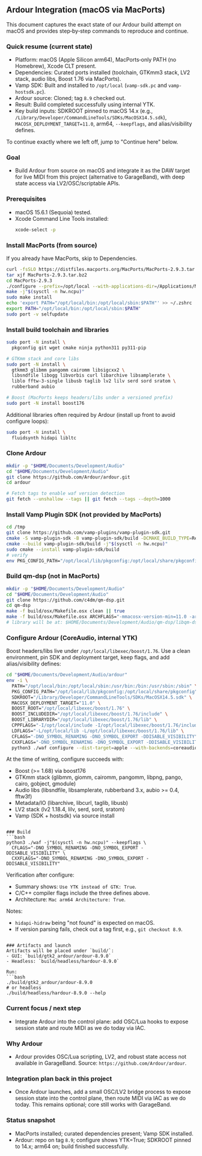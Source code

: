 ## Ardour Integration (macOS via MacPorts)

This document captures the exact state of our Ardour build attempt on macOS and provides step‑by‑step commands to reproduce and continue.

### Quick resume (current state)
- Platform: macOS (Apple Silicon arm64), MacPorts‑only PATH (no Homebrew), Xcode CLT present.
- Dependencies: Curated ports installed (toolchain, GTKmm3 stack, LV2 stack, audio libs, Boost 1.76 via MacPorts).
- Vamp SDK: Built and installed to `/opt/local` (`vamp-sdk.pc` and `vamp-hostsdk.pc`).
- Ardour source: Cloned; tag `8.9` checked out.
- Result: Build completed successfully using internal YTK.
- Key build inputs: SDKROOT pinned to macOS 14.x (e.g., `/Library/Developer/CommandLineTools/SDKs/MacOSX14.5.sdk`), `MACOSX_DEPLOYMENT_TARGET=11.0`, arm64, `--keepflags`, and alias/visibility defines.

To continue exactly where we left off, jump to "Continue here" below.

### Goal
- Build Ardour from source on macOS and integrate it as the DAW target for live MIDI from this project (alternative to GarageBand), with deep state access via LV2/OSC/scriptable APIs.

### Prerequisites
- macOS 15.6.1 (Sequoia) tested.
- Xcode Command Line Tools installed:
  ```bash
  xcode-select -p
  ```

### Install MacPorts (from source)
If you already have MacPorts, skip to Dependencies.
```bash
curl -fsSLO https://distfiles.macports.org/MacPorts/MacPorts-2.9.3.tar.bz2
tar xjf MacPorts-2.9.3.tar.bz2
cd MacPorts-2.9.3
./configure --prefix=/opt/local --with-applications-dir=/Applications/MacPorts --with-install-user="$USER" --with-install-group="staff"
make -j"$(sysctl -n hw.ncpu)"
sudo make install
echo 'export PATH="/opt/local/bin:/opt/local/sbin:$PATH"' >> ~/.zshrc
export PATH="/opt/local/bin:/opt/local/sbin:$PATH"
sudo port -v selfupdate
```

### Install build toolchain and libraries
```bash
sudo port -N install \
  pkgconfig git wget cmake ninja python311 py311-pip

# GTKmm stack and core libs
sudo port -N install \
  gtkmm3 glibmm pangomm cairomm libsigcxx2 \
  libsndfile libogg libvorbis curl libarchive libsamplerate \
  liblo fftw-3-single libusb taglib lv2 lilv serd sord sratom \
  rubberband aubio

# Boost (MacPorts keeps headers/libs under a versioned prefix)
sudo port -N install boost176
```

Additional libraries often required by Ardour (install up front to avoid configure loops):
```bash
sudo port -N install \
  fluidsynth hidapi libltc
```

### Clone Ardour
```bash
mkdir -p "$HOME/Documents/Development/Audio"
cd "$HOME/Documents/Development/Audio"
git clone https://github.com/Ardour/ardour.git
cd ardour

# Fetch tags to enable waf version detection
git fetch --unshallow --tags || git fetch --tags --depth=1000
```

### Install Vamp Plugin SDK (not provided by MacPorts)
```bash
cd /tmp
git clone https://github.com/vamp-plugins/vamp-plugin-sdk.git
cmake -S vamp-plugin-sdk -B vamp-plugin-sdk/build -DCMAKE_BUILD_TYPE=Release -DCMAKE_INSTALL_PREFIX=/opt/local
cmake --build vamp-plugin-sdk/build -j"$(sysctl -n hw.ncpu)"
sudo cmake --install vamp-plugin-sdk/build
# verify
env PKG_CONFIG_PATH="/opt/local/lib/pkgconfig:/opt/local/share/pkgconfig" pkg-config --modversion vamp-sdk
```

### Build qm‑dsp (not in MacPorts)
```bash
mkdir -p "$HOME/Documents/Development/Audio"
cd "$HOME/Documents/Development/Audio"
git clone https://github.com/c4dm/qm-dsp.git
cd qm-dsp
make -f build/osx/Makefile.osx clean || true
make -f build/osx/Makefile.osx ARCHFLAGS="-mmacosx-version-min=11.0 -arch arm64" -j"$(sysctl -n hw.ncpu)"
# library will be at: $HOME/Documents/Development/Audio/qm-dsp/libqm-dsp.a
```

### Configure Ardour (CoreAudio, internal YTK)
Boost headers/libs live under `/opt/local/libexec/boost/1.76`. Use a clean environment, pin SDK and deployment target, keep flags, and add alias/visibility defines:
```bash
cd "$HOME/Documents/Development/Audio/ardour"
env -i \
  PATH="/opt/local/bin:/opt/local/sbin:/usr/bin:/bin:/usr/sbin:/sbin" \
  PKG_CONFIG_PATH="/opt/local/lib/pkgconfig:/opt/local/share/pkgconfig" \
  SDKROOT="/Library/Developer/CommandLineTools/SDKs/MacOSX14.5.sdk" \
  MACOSX_DEPLOYMENT_TARGET="11.0" \
  BOOST_ROOT="/opt/local/libexec/boost/1.76" \
  BOOST_INCLUDEDIR="/opt/local/libexec/boost/1.76/include" \
  BOOST_LIBRARYDIR="/opt/local/libexec/boost/1.76/lib" \
  CPPFLAGS="-I/opt/local/include -I/opt/local/libexec/boost/1.76/include" \
  LDFLAGS="-L/opt/local/lib -L/opt/local/libexec/boost/1.76/lib" \
  CFLAGS="-DNO_SYMBOL_RENAMING -DNO_SYMBOL_EXPORT -DDISABLE_VISIBILITY" \
  CXXFLAGS="-DNO_SYMBOL_RENAMING -DNO_SYMBOL_EXPORT -DDISABLE_VISIBILITY" \
  python3 ./waf configure --dist-target=apple --with-backends=coreaudio --arm64 --keepflags
```

At the time of writing, configure succeeds with:
- Boost (>= 1.68) via boost176
- GTKmm stack (glibmm, giomm, cairomm, pangomm, libpng, pango, cairo, gobject, gmodule)
- Audio libs (libsndfile, libsamplerate, rubberband 3.x, aubio >= 0.4, fftw3f)
- Metadata/IO (libarchive, libcurl, taglib, libusb)
- LV2 stack (lv2 1.18.4, lilv, serd, sord, sratom)
- Vamp (SDK + hostsdk) via source install
```

### Build
```bash
python3 ./waf -j"$(sysctl -n hw.ncpu)" --keepflags \
  CFLAGS="-DNO_SYMBOL_RENAMING -DNO_SYMBOL_EXPORT -DDISABLE_VISIBILITY" \
  CXXFLAGS="-DNO_SYMBOL_RENAMING -DNO_SYMBOL_EXPORT -DDISABLE_VISIBILITY"
```

Verification after configure:
- Summary shows: `Use YTK instead of GTK: True`.
- C/C++ compiler flags include the three defines above.
- Architecture: `Mac arm64 Architecture: True`.

Notes:
- `hidapi-hidraw` being "not found" is expected on macOS.
- If version parsing fails, check out a tag first, e.g., `git checkout 8.9`.
```

### Artifacts and launch
Artifacts will be placed under `build/`:
- GUI: `build/gtk2_ardour/ardour-8.9.0`
- Headless: `build/headless/hardour-8.9.0`

Run:
```bash
./build/gtk2_ardour/ardour-8.9.0
# or headless
./build/headless/hardour-8.9.0 --help
```

### Current focus / next step
- Integrate Ardour into the control plane: add OSC/Lua hooks to expose session state and route MIDI as we do today via IAC.

### Why Ardour
- Ardour provides OSC/Lua scripting, LV2, and robust state access not available in GarageBand. Source: `https://github.com/Ardour/ardour`.

### Integration plan back in this project
- Once Ardour launches, add a small OSC/LV2 bridge process to expose session state into the control plane, then route MIDI via IAC as we do today. This remains optional; core still works with GarageBand.

### Status snapshot
- MacPorts installed; curated dependencies present; Vamp SDK installed.
- Ardour: repo on tag `8.9`; configure shows YTK=True; SDKROOT pinned to 14.x; arm64 on; build finished successfully.


